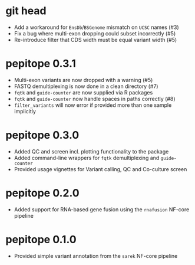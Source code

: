 # git head

* Add a workaround for `EnsDb`/`BSGenome` mismatch on `UCSC` names (#3)
* Fix a bug where multi-exon dropping could subset incorrectly (#5)
* Re-introduce filter that CDS width must be equal variant width (#5)

# pepitope 0.3.1

* Multi-exon variants are now dropped with a warning (#5)
* FASTQ demultiplexing is now done in a clean directory (#7)
* `fqtk` and `guide-counter` are now supplied via R packages
* `fqtk` and `guide-counter` now handle spaces in paths correctly (#8)
* `filter_variants` will now error if provided more than one sample implicitly

# pepitope 0.3.0

* Added QC and screen incl. plotting functionality to the package
* Added command-line wrappers for `fqtk` demultiplexing and `guide-counter`
* Provided usage vignettes for Variant calling, QC and Co-culture screen

# pepitope 0.2.0

* Added support for RNA-based gene fusion using the `rnafusion` NF-core pipeline

# pepitope 0.1.0
 
* Provided simple variant annotation from the `sarek` NF-core pipeline
